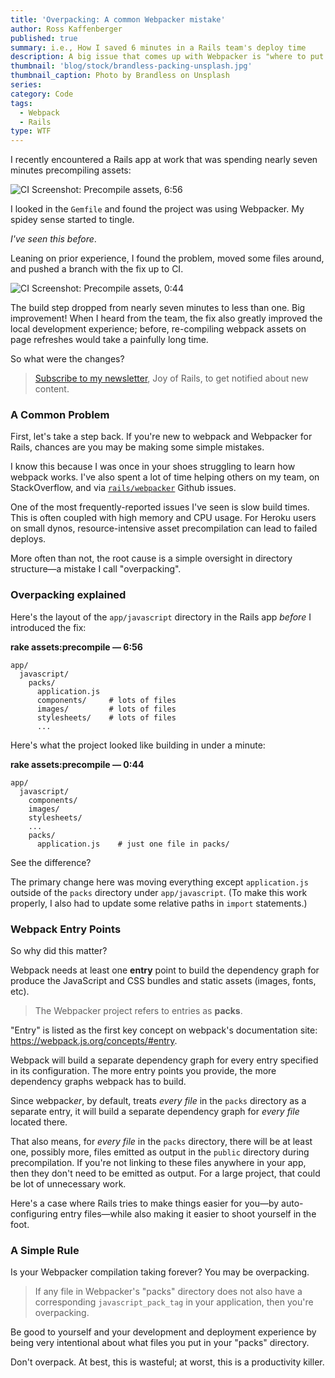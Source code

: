 ```yaml
---
title: 'Overpacking: A common Webpacker mistake'
author: Ross Kaffenberger
published: true
summary: i.e., How I saved 6 minutes in a Rails team's deploy time
description: A big issue that comes up with Webpacker is "where to put the JavaScript files". This post demonstrates proper use of entry point files, called packs, with Webpacker and Rails and will help developers avoid a common gotcha.
thumbnail: 'blog/stock/brandless-packing-unsplash.jpg'
thumbnail_caption: Photo by Brandless on Unsplash
series:
category: Code
tags:
  - Webpack
  - Rails
type: WTF
---
```


I recently encountered a Rails app at work that was spending nearly seven minutes precompiling assets:

![CI Screenshot: Precompile assets, 6:56](blog/webpack/overpack-before-fix.png)

I looked in the `Gemfile` and found the project was using Webpacker. My spidey sense started to tingle.

_I've seen this before_.

Leaning on prior experience, I found the problem, moved some files around, and pushed a branch with the fix up to CI.

![CI Screenshot: Precompile assets, 0:44](blog/webpack/overpack-after-fix.png)

The build step dropped from nearly seven minutes to less than one. Big improvement! When I heard from the team, the fix also greatly improved the local development experience; before, re-compiling webpack assets on page refreshes would take a painfully long time.

So what were the changes?

> [Subscribe to my newsletter](https://buttondown.email/joyofrails), Joy of Rails, to get notified about new content.

### A Common Problem

First, let's take a step back. If you're new to webpack and Webpacker for Rails, chances are you may be making some simple mistakes.

I know this because I was once in your shoes struggling to learn how webpack works. I've also spent a lot of time helping others on my team, on StackOverflow, and via [`rails/webpacker`](https://github.com/rails/webpacker) Github issues.

One of the most frequently-reported issues I've seen is slow build times. This is often coupled with high memory and CPU usage. For Heroku users on small dynos, resource-intensive asset precompilation can lead to failed deploys.

More often than not, the root cause is a simple oversight in directory structure—a mistake I call "overpacking".

### Overpacking explained

Here's the layout of the `app/javascript` directory in the Rails app _before_ I introduced the fix:

**rake assets:precompile — 6:56**

```shell
app/
  javascript/
    packs/
      application.js
      components/     # lots of files
      images/         # lots of files
      stylesheets/    # lots of files
      ...
```

Here's what the project looked like building in under a minute:

**rake assets:precompile — 0:44**

```shell
app/
  javascript/
    components/
    images/
    stylesheets/
    ...
    packs/
      application.js    # just one file in packs/
```

See the difference?

The primary change here was moving everything except `application.js` outside of the `packs` directory under `app/javascript`. (To make this work properly, I also had to update some relative paths in `import` statements.)

### Webpack Entry Points

So why did this matter?

Webpack needs at least one **entry** point to build the dependency graph for produce the JavaScript and CSS bundles and static assets (images, fonts, etc).

> The Webpacker project refers to entries as **packs**.

"Entry" is listed as the first key concept on webpack's documentation site: https://webpack.js.org/concepts/#entry.

Webpack will build a separate dependency graph for every entry specified in its configuration. The more entry points you provide, the more dependency graphs webpack has to build.

Since webpack*er*, by default, treats _every file_ in the `packs` directory as a separate entry, it will build a separate dependency graph for _every file_ located there.

That also means, for _every file_ in the `packs` directory, there will be at least one, possibly more, files emitted as output in the `public` directory during precompilation. If you're not linking to these files anywhere in your app, then they don't need to be emitted as output. For a large project, that could be lot of unnecessary work.

Here's a case where Rails tries to make things easier for you—by auto-configuring entry files—while also making it easier to shoot yourself in the foot.

### A Simple Rule

Is your Webpacker compilation taking forever? You may be overpacking.

> If any file in Webpacker's "packs" directory does not also have a corresponding `javascript_pack_tag` in your application, then you're overpacking.

Be good to yourself and your development and deployment experience by being very intentional about what files you put in your "packs" directory.

Don't overpack. At best, this is wasteful; at worst, this is a productivity killer.
